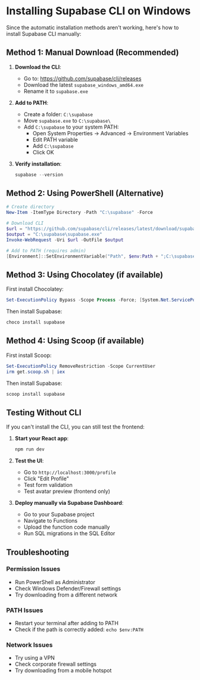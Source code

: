 # Installing Supabase CLI on Windows

Since the automatic installation methods aren't working, here's how to install Supabase CLI manually:

## Method 1: Manual Download (Recommended)

1. **Download the CLI**:
   - Go to: https://github.com/supabase/cli/releases
   - Download the latest `supabase_windows_amd64.exe`
   - Rename it to `supabase.exe`

2. **Add to PATH**:
   - Create a folder: `C:\supabase`
   - Move `supabase.exe` to `C:\supabase\`
   - Add `C:\supabase` to your system PATH:
     - Open System Properties → Advanced → Environment Variables
     - Edit PATH variable
     - Add `C:\supabase`
     - Click OK

3. **Verify installation**:
   ```powershell
   supabase --version
   ```

## Method 2: Using PowerShell (Alternative)

```powershell
# Create directory
New-Item -ItemType Directory -Path "C:\supabase" -Force

# Download CLI
$url = "https://github.com/supabase/cli/releases/latest/download/supabase_windows_amd64.exe"
$output = "C:\supabase\supabase.exe"
Invoke-WebRequest -Uri $url -OutFile $output

# Add to PATH (requires admin)
[Environment]::SetEnvironmentVariable("Path", $env:Path + ";C:\supabase", "User")
```

## Method 3: Using Chocolatey (if available)

First install Chocolatey:
```powershell
Set-ExecutionPolicy Bypass -Scope Process -Force; [System.Net.ServicePointManager]::SecurityProtocol = [System.Net.ServicePointManager]::SecurityProtocol -bor 3072; iex ((New-Object System.Net.WebClient).DownloadString('https://community.chocolatey.org/install.ps1'))
```

Then install Supabase:
```powershell
choco install supabase
```

## Method 4: Using Scoop (if available)

First install Scoop:
```powershell
Set-ExecutionPolicy RemoveRestriction -Scope CurrentUser
irm get.scoop.sh | iex
```

Then install Supabase:
```powershell
scoop install supabase
```

## Testing Without CLI

If you can't install the CLI, you can still test the frontend:

1. **Start your React app**:
   ```bash
   npm run dev
   ```

2. **Test the UI**:
   - Go to `http://localhost:3000/profile`
   - Click "Edit Profile"
   - Test form validation
   - Test avatar preview (frontend only)

3. **Deploy manually via Supabase Dashboard**:
   - Go to your Supabase project
   - Navigate to Functions
   - Upload the function code manually
   - Run SQL migrations in the SQL Editor

## Troubleshooting

### Permission Issues
- Run PowerShell as Administrator
- Check Windows Defender/Firewall settings
- Try downloading from a different network

### PATH Issues
- Restart your terminal after adding to PATH
- Check if the path is correctly added: `echo $env:PATH`

### Network Issues
- Try using a VPN
- Check corporate firewall settings
- Try downloading from a mobile hotspot 